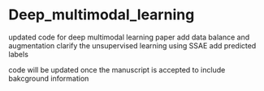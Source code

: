# Deep_multimodal_learning


updated code for deep multimodal learning paper
add data balance and augmentation
clarify the unsupervised learning using SSAE
add predicted labels 

code will be updated once the manuscript is accepted to include bakcground information

